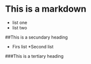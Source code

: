 # This is a markdown
* list one
* list two

##This is a secundary heading
* Firs list
*Second list

###This is a tertiary heading

